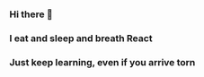 ### Hi there 👋
### I eat and sleep and breath React 
### Just keep learning, even if you arrive torn 


